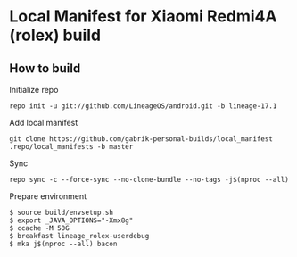 # Local Manifest for Xiaomi Redmi4A (rolex) build


## How to build

Initialize repo
```
repo init -u git://github.com/LineageOS/android.git -b lineage-17.1
```
Add local manifest
```
git clone https://github.com/gabrik-personal-builds/local_manifest .repo/local_manifests -b master
```

Sync


```
repo sync -c --force-sync --no-clone-bundle --no-tags -j$(nproc --all)
```

Prepare environment

```
$ source build/envsetup.sh
$ export _JAVA_OPTIONS="-Xmx8g"
$ ccache -M 50G
$ breakfast lineage_rolex-userdebug
$ mka j$(nproc --all) bacon
```